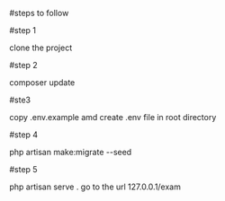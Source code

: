 
#steps to follow

#step 1

clone the project

#step 2

composer update

#ste3

copy .env.example amd create .env file in root directory

#step 4

php artisan make:migrate --seed

#step 5

php artisan serve . go to the url 127.0.0.1/exam
